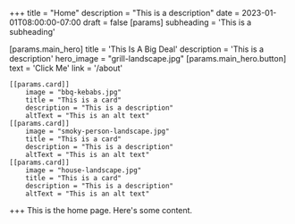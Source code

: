 +++
title = "Home"
description = "This is a description"
date = 2023-01-01T08:00:00-07:00
draft = false
[params]
    subheading = 'This is a subheading'

[params.main_hero]
title = 'This Is A Big Deal'
description = 'This is a description'
hero_image = "grill-landscape.jpg"
[params.main_hero.button]
    text = 'Click Me'
    link = '/about'

    [[params.card]]
        image = "bbq-kebabs.jpg"
        title = "This is a card"
        description = "This is a description"
        altText = "This is an alt text"
    [[params.card]]
        image = "smoky-person-landscape.jpg"
        title = "This is a card"
        description = "This is a description"
        altText = "This is an alt text"
    [[params.card]]
        image = "house-landscape.jpg"
        title = "This is a card"
        description = "This is a description"
        altText = "This is an alt text"
+++
This is the home page. Here's some content.

